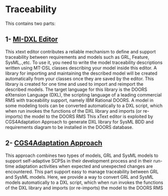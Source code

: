 # Traceability
This contains two parts:

## 1- [MI-DXL Editor](MI-DSL/)
This xtext editor contributes a reliable mechanism to define and support traceability between requirements and models such as GRL, Feature, SysML,.,etc. To use it, you need to write the model traceability descriptions written using MT-DSL classes describing your model inside this editor. A library for importing and maintaining the described model will be created automatically from your classes once they are saved by the editor. This library is created for one time and used to import and reimport the described models. The target language for this library is the DOORS eXtension Language (DXL), the scripting language of a leading commercial RMS with traceability support, namely IBM Rational DOORS. A model in some modeling tools can be converted automatically to a DXL script, which when run invokes the functions of the DXL library and imports (or re-imports) the model to the DOORS RMS
This xText editor is exploited by CGS4Adaptation Approach to generate DXL library for SysML BDD and requirements diagram to be installed in the DOORS database. 

## 2- [CGS4Adaptation Approach](CGS4Adaptation/)
This approach combines two types of models, GRL and SysML models to support self-adaptive SCPSs in their development process and in their run-time adaptation activities when expected and unexpected changes are encountered. This part support easy to manage traceability between GRL and SysML models. Here, we provide a way to convert GRL and SysML models automatically to a DXL script, which when run invokes the functions of the DXL library and imports (or re-imports) the model to the DOORS RMS
